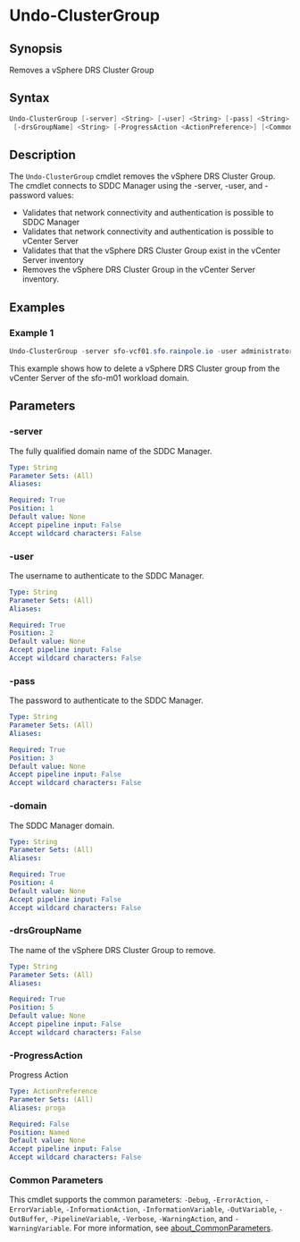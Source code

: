 # Undo-ClusterGroup

## Synopsis

Removes a vSphere DRS Cluster Group

## Syntax

```powershell
Undo-ClusterGroup [-server] <String> [-user] <String> [-pass] <String> [-domain] <String>
 [-drsGroupName] <String> [-ProgressAction <ActionPreference>] [<CommonParameters>]
```

## Description

The `Undo-ClusterGroup` cmdlet removes the vSphere DRS Cluster Group.
The cmdlet connects to SDDC Manager using the
-server, -user, and -password values:

- Validates that network connectivity and authentication is possible to SDDC Manager
- Validates that network connectivity and authentication is possible to vCenter Server
- Validates that that the vSphere DRS Cluster Group exist in the vCenter Server inventory
- Removes the vSphere DRS Cluster Group in the vCenter Server inventory.

## Examples

### Example 1

```powershell
Undo-ClusterGroup -server sfo-vcf01.sfo.rainpole.io -user administrator@vsphere.local -pass VMw@re1! -domain sfo-m01 -drsGroupName "sfo-m01-vm-group-wsa"
```

This example shows how to delete a vSphere DRS Cluster group from the vCenter Server of the sfo-m01 workload domain.

## Parameters

### -server

The fully qualified domain name of the SDDC Manager.

```yaml
Type: String
Parameter Sets: (All)
Aliases:

Required: True
Position: 1
Default value: None
Accept pipeline input: False
Accept wildcard characters: False
```

### -user

The username to authenticate to the SDDC Manager.

```yaml
Type: String
Parameter Sets: (All)
Aliases:

Required: True
Position: 2
Default value: None
Accept pipeline input: False
Accept wildcard characters: False
```

### -pass

The password to authenticate to the SDDC Manager.

```yaml
Type: String
Parameter Sets: (All)
Aliases:

Required: True
Position: 3
Default value: None
Accept pipeline input: False
Accept wildcard characters: False
```

### -domain

The SDDC Manager domain.

```yaml
Type: String
Parameter Sets: (All)
Aliases:

Required: True
Position: 4
Default value: None
Accept pipeline input: False
Accept wildcard characters: False
```

### -drsGroupName

The name of the vSphere DRS Cluster Group to remove.

```yaml
Type: String
Parameter Sets: (All)
Aliases:

Required: True
Position: 5
Default value: None
Accept pipeline input: False
Accept wildcard characters: False
```

### -ProgressAction

Progress Action

```yaml
Type: ActionPreference
Parameter Sets: (All)
Aliases: proga

Required: False
Position: Named
Default value: None
Accept pipeline input: False
Accept wildcard characters: False
```

### Common Parameters

This cmdlet supports the common parameters: `-Debug`, `-ErrorAction`, `-ErrorVariable`, `-InformationAction`, `-InformationVariable`, `-OutVariable`, `-OutBuffer`, `-PipelineVariable`, `-Verbose`, `-WarningAction`, and `-WarningVariable`. For more information, see [about_CommonParameters](http://go.microsoft.com/fwlink/?LinkID=113216).
